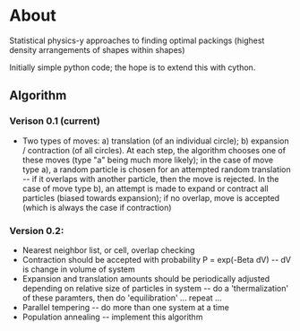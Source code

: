 # About

Statistical physics-y approaches to finding optimal packings (highest density arrangements of shapes within shapes)

Initially simple python code; the hope is to extend this with cython.

## Algorithm

### Verison 0.1 (current)
- Two types of moves: a) translation (of an individual circle); b) expansion / contraction (of all circles).  At each step, the algorithm chooses one of these moves (type "a" being much more likely); in the case of move type a), a random particle is chosen for an attempted random translation -- if it overlaps with another particle, then the move is rejected.  In the case of move type b), an attempt is made to expand or contract all particles (biased towards expansion); if no overlap, move is accepted (which is always the case if contraction)

### Version 0.2:
- Nearest neighbor list, or cell, overlap checking
- Contraction should be accepted with probability P = exp(-Beta dV) -- dV is change in volume of system
- Expansion and translation amounts should be periodically adjusted depending on relative size of particles in system -- do a 'thermalization' of these paramters, then do 'equilibration' ... repeat ...
- Parallel tempering -- do more than one system at a time
- Population annealing -- implement this algorithm
